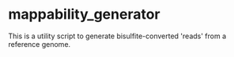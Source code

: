 # mappability_generator

This is a utility script to generate bisulfite-converted 'reads' from a reference genome.

